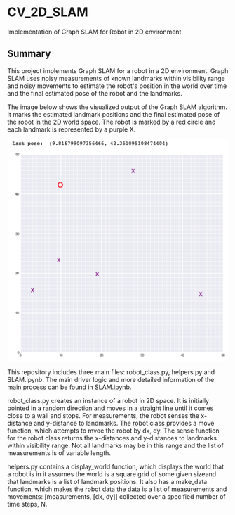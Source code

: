 # CV_2D_SLAM
Implementation of Graph SLAM for Robot in 2D environment

##  Summary

This project implements Graph SLAM for a robot in a 2D environment. Graph SLAM uses noisy measurements  of known landmarks within visibility range and noisy movements to estimate the robot's position in the world over time and the final estimated pose of the robot and the landmarks. 

The image below shows the visualized output of the Graph SLAM algorithm. It marks the estimated landmark positions and the final estimated pose of the robot in the 2D world space. The robot is marked by a red circle and each landmark is represented by a purple X.

![Example Output](images/robot_world.png)

This repository includes three main files: robot_class.py, helpers.py and SLAM.ipynb. The main driver logic and more detailed information of the main process  can be found in SLAM.ipynb.

robot_class.py creates an instance of a robot in 2D space. It is initially pointed in a random direction and moves in a straight line until it comes close to a wall and stops. For measurements, the robot senses the x-distance and y-distance to landmarks. The robot class provides a move function, which attempts to mvoe the robot by dx, dy. The sense function for the robot class returns the x-distances and y-distances to landmarks within visibility range. Not all landmarks may be in this range and the list of measurements is of variable length.

helpers.py contains a display_world function, which displays the world that a robot is in it assumes the world is a square grid of some given sizeand that landmarks is a list of landmark positions. It also has a make_data function, which makes the robot data the data is a list of measurements and movements: [measurements, [dx, dy]] collected over a specified number of time steps, N.